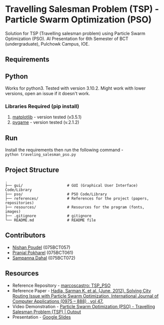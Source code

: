# Travelling Salesman Problem (TSP) - Particle Swarm Optimization (PSO)
Solution for TSP (Travelling salesman problem) using Particle Swarm Optimization (PSO). AI Presentation for 6th Semester of BCT (undergraduate), Pulchowk Campus, IOE.

## Requirements

## Python

Works for python3. Tested with version 3.10.2. Might work with lower versions, open an issue if it doesn't work.

### Libraries Required (pip install)

1. [matplotlib](https://matplotlib.org/stable/users/installing/index.html) - version tested (v3.5.1) 
2. [pygame](https://www.pygame.org/wiki/GettingStarted) - version tested (v.2.1.2)

## Run

Install the requirements then run the following command -\
`python traveling_salesman_pso.py`

## Project Structure

```
.
├── gui/                    # GUI (Graphical User Interface) Code/Library
├── pso/                    # PSO Code/Library
├── references/             # References for the project (papers, repositories)
├── resources/              # Resources for the program (fonts, images)
├── .gitignore              # gitignore
└── README.md               # README file
```

## Contributors
* [Nishan Poudel](https://github.com/nsn39/) (075BCT057)
* [Pranjal Pokharel](https://github.com/pranjalpokharel7) (075BCT061)
* [Sampanna Dahal](https://github.com/samD54321) (075BCT072)

## Resources
* Reference Repository - [marcoscastro: TSP_PSO](https://github.com/marcoscastro/tsp_pso)
* Reference Paper - [Hadia, Sarman K. et al. (June, 2012). Solving City Routing Issue with Particle Swarm Optimization, International Journal of Computer Applications (0975 – 888) , vol 47.](https://www.researchgate.net/profile/Ponnuthurai-Suganthan/publication/220740497_A_discrete_particle_swarm_optimization_algorithm_for_the_generalized_traveling_salesman_problem/links/0c960525d3991a90b0000000/A-discrete-particle-swarm-optimization-algorithm-for-the-generalized-traveling-salesman-problem.pdf)
* Video Demonstration - [Particle Swarm Optimization (PSO) - Travelling Salesman Problem (TSP) | Output](https://youtu.be/0sYx_4YBSQE)
* Presentation - [Google Slides](https://docs.google.com/presentation/d/1v7aqXq9_44hpbD3Y2AsAGVTgxCucOlVYa0InZsIuMw0/edit?usp=sharing)

 
